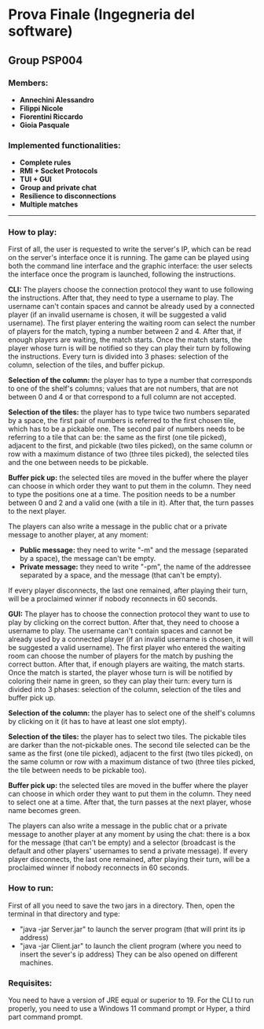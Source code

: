 # Prova Finale (Ingegneria del software)

## Group PSP004

### Members:
- __Annechini Alessandro__
- __Filippi Nicole__
- __Fiorentini Riccardo__
- __Gioia Pasquale__

  
### Implemented functionalities: 
- __Complete rules__
- __RMI + Socket Protocols__
- __TUI + GUI__
- __Group and private chat__
- __Resilience to disconnections__
- __Multiple matches__

---
### How to play:
First of all, the user is requested to write the server's IP, which can be read on the server's interface once it is running. The game can be played using both the command line interface and the graphic interface: the user selects the interface once the program is launched, following the instructions.

__CLI:__ The players choose the connection protocol they want to use following the instructions. After that, they need to type a username to play. The username can't contain spaces and cannot be already used by a connected player (if an invalid username is chosen, it will be suggested a valid username). The first player entering the waiting room can select the number of players for the match, typing a number between 2 and 4. After that, if enough players are waiting, the match starts. Once the match starts, the player whose turn is will be notified so they can play their turn by following the instructions. Every turn is divided into 3 phases: selection of the column, selection of the tiles, and buffer pickup. 

__Selection of the column:__ the player has to type a number that corresponds to one of the shelf's columns; values that are not numbers, that are not between 0 and 4 or that correspond to a full column are not accepted.

__Selection of the tiles:__ the player has to type twice two numbers separated by a space, the first pair of numbers is referred to the first chosen tile, which has to be a pickable one. The second pair of numbers needs to be referring to a tile that can be: the same as the first (one tile picked), adjacent to the first, and pickable (two tiles picked), on the same column or row with a maximum distance of two (three tiles picked), the selected tiles and the one between needs to be pickable. 

__Buffer pick up:__ the selected tiles are moved in the buffer where the player can choose in which order they want to put them in the column. They need to type the positions one at a time. The position needs to be a number between 0 and 2 and a valid one (with a tile in it). After that, the turn passes to the next player.

The players can also write a message in the public chat or a private message to another player, at any moment: 
- __Public message:__ they need to write "-m" and the message (separated by a space), the message can't be empty. 
- __Private message:__ they need to write "-pm", the name of the addressee separated by a space, and the message (that can't be empty). 

If every player disconnects, the last one remained, after playing their turn, will be a proclaimed winner if nobody reconnects in 60 seconds.

__GUI:__ The player has to choose the connection protocol they want to use to play by clicking on the correct button. After that, they need to choose a username to play. The username can't contain spaces and cannot be already used by a connected player (if an invalid username is chosen, it will be suggested a valid username). The first player who entered the waiting room can choose the number of players for the match by pushing the correct button. After that, if enough players are waiting, the match starts. Once the match is started, the player whose turn is will be notified by coloring their name in green, so they can play their turn: every turn is divided into 3 phases: selection of the column, selection of the tiles and buffer pick up. 

__Selection of the column:__ the player has to select one of the shelf's columns by clicking on it (it has to have at least one slot empty). 

__Selection of the tiles:__ the player has to select two tiles. The pickable tiles are darker than the not-pickable ones. The second tile selected can be the same as the first (one tile picked), adjacent to the first (two tiles picked), on the same column or row with a maximum distance of two (three tiles picked, the tile between needs to be pickable too). 

__Buffer pick up:__ the selected tiles are moved in the buffer where the player can choose in which order they want to put them in the column. They need to select one at a time. After that, the turn passes at the next player, whose name becomes green. 

The players can also write a message in the public chat or a private message to another player at any moment by using the chat: there is a box for the message (that can't be empty) and a selector (broadcast is the default and other players' usernames to send a private message).
If every player disconnects, the last one remained, after playing their turn, will be a proclaimed winner if nobody reconnects in 60 seconds.

### How to run:
First of all you need to save the two jars in a directory.
Then, open the terminal in that directory and type:
- "java -jar Server.jar" to launch the server program (that will print its ip address)
- "java -jar Client.jar" to launch the client program (where you need to insert the sever's ip address)
They can be also opened on different machines.

### Requisites:
You need to have a version of JRE equal or superior to 19.
For the CLI to run properly, you need to use a Windows 11 command prompt or Hyper, a third part command prompt.
